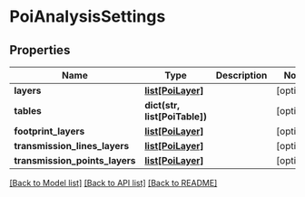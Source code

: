 # PoiAnalysisSettings

## Properties
Name | Type | Description | Notes
------------ | ------------- | ------------- | -------------
**layers** | [**list[PoiLayer]**](PoiLayer.md) |  | [optional] 
**tables** | **dict(str, list[PoiTable])** |  | [optional] 
**footprint_layers** | [**list[PoiLayer]**](PoiLayer.md) |  | [optional] 
**transmission_lines_layers** | [**list[PoiLayer]**](PoiLayer.md) |  | [optional] 
**transmission_points_layers** | [**list[PoiLayer]**](PoiLayer.md) |  | [optional] 

[[Back to Model list]](../README.md#documentation-for-models) [[Back to API list]](../README.md#documentation-for-api-endpoints) [[Back to README]](../README.md)

